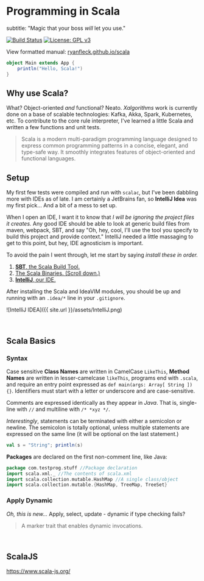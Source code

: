 # Programming in Scala
subtitle: "Magic that your boss *will* let you use."

  [![Build Status](https://travis-ci.org/RyanFleck/Projects.svg?branch=master)](https://travis-ci.org/RyanFleck/Projects)  [![License: GPL v3](https://img.shields.io/badge/License-GPL%20v3-blue.svg)](https://www.gnu.org/licenses/gpl-3.0)

  View formatted manual: [ryanfleck.github.io/scala](https://ryanfleck.github.io/scala)
  

```scala
object Main extends App {
    println("Hello, Scala!")
}
```


## Why use Scala?

What? Object-oriented *and* functional? Neato. *Xalgorithms* work is currently done on a base of scalable technologies: Kafka, Akka, Spark, Kubernetes, etc. To contribute to the core rule interpreter, I've learned a little Scala and written a few functions and unit tests.

> Scala is a modern multi-paradigm programming language designed to express common programming patterns in a concise, elegant, and type-safe way. It smoothly integrates features of object-oriented and functional languages.


## Setup

My first few tests were compiled and run with `scalac`, but I've been dabbling more with IDEs as of late. I am certainly a JetBrains fan, so **IntelliJ Idea** was my first pick... And a bit of a mess to set up.

When I open an IDE, I want it to know that *I will be ignoring the project files it creates.* Any good IDE should be able to look at generic build files from maven, webpack, SBT, and say "Oh, hey, cool, I'll use the tool you specify to build this project and provide context." IntelliJ needed a little massaging to get to this point, but hey, IDE agnosticism is important.

To avoid the pain I went through, let me start by saying *install these in order.*

1. [**SBT**, the Scala Build Tool.](https://www.scala-sbt.org/download.html)
1. [The Scala Binaries. (Scroll down.)](https://www.scala-lang.org/download/)
1. [**IntelliJ**, our IDE.](https://www.jetbrains.com/idea/)

After installing the Scala and IdeaVIM modules, you should be up and running with an `.idea/*` line in your `.gitignore`.

![IntelliJ IDEA]({{ site.url }}/assets/IntelliJ.png)

<br />

## Scala Basics

### Syntax

Case sensitive **Class Names** are written in CamelCase `LikeThis`, **Method Names** are written in lesser-camelcase `likeThis`, programs end with `.scala`, and require an entry point expressed as `def main(args: Array[ String ]){}`. Identifiers must start with a letter or underscore and are case-sensitive.

Comments are expressed identically as they appear in *Java*. That is, single-line with `//` and multiline with `/* *xyz */`.

*Interestingly*, statements can be terminated with either a semicolon or newline. The semicolon is totally optional, unless multiple statements are expressed on the same line (it will be optional on the last statement.)
```scala
val s = "String"; println(s)
```

**Packages** are declared on the first non-comment line, like Java:
```scala
package com.testprog.stuff //Package declaration
import scala.xml._ //The contents of scala.xml
import scala.collection.mutable.HashMap //A single class/object
import scala.collection.mutable.{HashMap, TreeMap, TreeSet}
```

### Apply Dynamic

*Oh, this is new...* Apply, select, update - dynamic if type checking fails?

> A marker trait that enables dynamic invocations.




<br />


## ScalaJS

<https://www.scala-js.org/>
